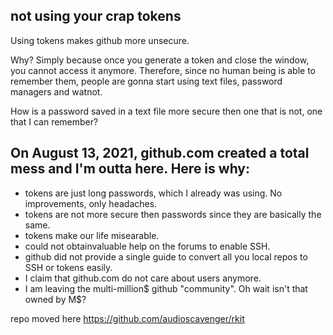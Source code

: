 ## not using your crap tokens
Using tokens makes github more unsecure.

Why? Simply because once you generate a token and close the window, you cannot access it anymore. Therefore, since no human being is able to remember them, people are gonna start using text files, password managers and watnot.

How is a password saved in a text file more secure then one that is not, one that I can remember?

## On August 13, 2021, github.com created a total mess and I'm outta here. Here is why:
- tokens are just long passwords, which I already was using. No improvements, only headaches.
- tokens are not more secure then passwords since they are basically the same.
- tokens make our life misearable.
- could not obtainvaluable help on the forums to enable SSH.
- github did not provide a single guide to convert all you local repos to SSH or tokens easily.
- I claim that github.com do not care about users anymore.
- I am leaving the multi-million$ github "community". Oh wait isn't that owned by M$?

repo moved here https://github.com/audioscavenger/rkit
